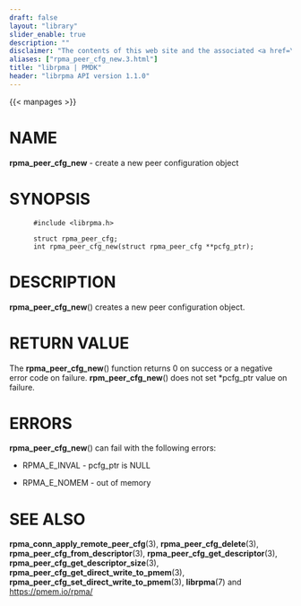 ```yaml
---
draft: false
layout: "library"
slider_enable: true
description: ""
disclaimer: "The contents of this web site and the associated <a href=\"https://github.com/pmem\">GitHub repositories</a> are BSD-licensed open source."
aliases: ["rpma_peer_cfg_new.3.html"]
title: "librpma | PMDK"
header: "librpma API version 1.1.0"
---
```

{{< manpages >}}

[comment]: <> (SPDX-License-Identifier: BSD-3-Clause)
[comment]: <> (Copyright 2020-2022, Intel Corporation)

# NAME

**rpma_peer_cfg_new** - create a new peer configuration object

# SYNOPSIS

          #include <librpma.h>

          struct rpma_peer_cfg;
          int rpma_peer_cfg_new(struct rpma_peer_cfg **pcfg_ptr);

# DESCRIPTION

**rpma_peer_cfg_new**() creates a new peer configuration object.

# RETURN VALUE

The **rpma_peer_cfg_new**() function returns 0 on success or a negative
error code on failure. **rpm_peer_cfg_new**() does not set \*pcfg_ptr
value on failure.

# ERRORS

**rpma_peer_cfg_new**() can fail with the following errors:

-   RPMA_E\_INVAL - pcfg_ptr is NULL

-   RPMA_E\_NOMEM - out of memory

# SEE ALSO

**rpma_conn_apply_remote_peer_cfg**(3), **rpma_peer_cfg_delete**(3),
**rpma_peer_cfg_from_descriptor**(3),
**rpma_peer_cfg_get_descriptor**(3),
**rpma_peer_cfg_get_descriptor_size**(3),
**rpma_peer_cfg_get_direct_write_to_pmem**(3),
**rpma_peer_cfg_set_direct_write_to_pmem**(3), **librpma**(7) and
https://pmem.io/rpma/
